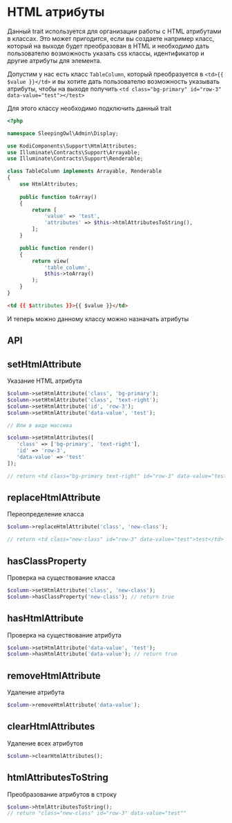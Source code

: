 # HTML атрибуты

Данный trait используется для организации работы с HTML атрибутами в классах. Это может пригодится, если вы создаете например класс,
который на выходе будет преобразован в HTML и необходимо дать пользователю возможность указать css классы, идентификатор и другие атрибуты 
для элемента.

Допустим у нас есть класс `TableColumn`, который преобразуется в `<td>{{ $value }}</td>` и вы хотите дать пользователю
возможность указывать атрибуты, чтобы на выходе получить `<td class="bg-primary" id="row-3" data-value="test"></test>`

Для этого классу необходимо подключить данный trait

```php
<?php

namespace SleepingOwl\Admin\Display;

use KodiComponents\Support\HtmlAttributes;
use Illuminate\Contracts\Support\Arrayable;
use Illuminate\Contracts\Support\Renderable;

class TableColumn implements Arrayable, Renderable
{
    use HtmlAttributes;
    
    public function toArray()
    {
        return [
            'value' => 'test',
            'attributes' => $this->htmlAttributesToString(),
        ];
    }

    public function render()
    {
        return view(
            'table_column',
            $this->toArray()
        );
    }
}
```

```html
<td {{ $attributes }}>{{ $value }}</td>
```

И теперь можно данному классу можно назначать атрибуты

## API

<a name="set"></a>
## setHtmlAttribute
Указание HTML атрибута

```php
$column->setHtmlAttribute('class', 'bg-primary');
$column->setHtmlAttribute('class', 'text-right');
$column->setHtmlAttribute('id', 'row-3');
$column->setHtmlAttribute('data-value', 'test');

// Или в виде массива

$column->setHtmlAttributes([
   'class' => ['bg-primary', 'text-right'],
   'id' => 'row-3',
   'data-value' => 'test'
]);

// return <td class="bg-primary text-right" id="row-3" data-value="test">test</td>
```

<a name="replace"></a>
## replaceHtmlAttribute
Переопределение класса

```php
$column->replaceHtmlAttribute('class', 'new-class');

// return <td class="new-class" id="row-3" data-value="test">test</td>
```

<a name="has-class"></a>
## hasClassProperty
Проверка на существование класса

```php
$column->setHtmlAttribute('class', 'new-class');
$column->hasClassProperty('new-class'); // return true
```

<a name="has-attribute"></a>
## hasHtmlAttribute
Проверка на существование атрибута

```php
$column->setHtmlAttribute('data-value', 'test');
$column->hasHtmlAttribute('data-value'); // return true
```

<a name="remove"></a>
## removeHtmlAttribute
Удаление атрибута

```php
$column->removeHtmlAttribute('data-value');
```

<a name="clear-all"></a>
## clearHtmlAttributes
Удаление всех атрибутов

```php
$column->clearHtmlAttributes();
```

<a name="to-string"></a>
## htmlAttributesToString
Преобразование атрибутов в строку

```php
$column->htmlAttributesToString();
// return "class="new-class" id="row-3" data-value="test""
```